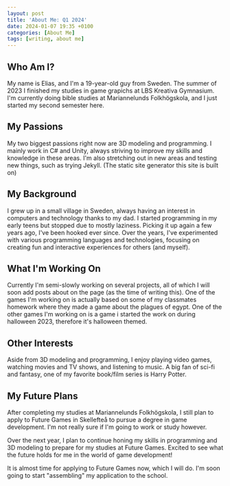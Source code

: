 ```yaml
---
layout: post
title: 'About Me: Q1 2024'
date: 2024-01-07 19:35 +0100
categories: [About Me]
tags: [writing, about me]
---
```


## Who Am I?

My name is Elias, and I'm a 19-year-old guy from Sweden. The summer of 2023 I finished my studies in game grapichs at LBS Kreativa Gymnasium. I'm currently doing bible studies at Mariannelunds Folkhögskola, and I just started my second semester here.

## My Passions

My two biggest passions right now are 3D modeling and programming. I mainly work in C# and Unity, always striving to improve my skills and knowledge in these areas. I'm also stretching out in new areas and testing new things, such as trying Jekyll. (The static site generator this site is built on)

## My Background

I grew up in a small village in Sweden, always having an interest in computers and technology thanks to my dad. I started programming in my early teens but stopped due to mostly laziness. Picking it up again a few years ago, I've been hooked ever since. Over the years, I've experimented with various programming languages and technologies, focusing on creating fun and interactive experiences for others (and myself).

## What I'm Working On

Currently I'm semi-slowly working on several projects, all of which I will soon add posts about on the page (as the time of writing this). One of the games I'm working on is actually based on some of my classmates homework where they made a game about the plagues of egypt. One of the other games I'm working on is a game i started the work on during halloween 2023, therefore it's halloween themed.

## Other Interests

Aside from 3D modeling and programming, I enjoy playing video games, watching movies and TV shows, and listening to music. A big fan of sci-fi and fantasy, one of my favorite book/film series is Harry Potter.

## My Future Plans

After completing my studies at Mariannelunds Folkhögskola, I still plan to apply to Future Games in Skellefteå to pursue a degree in game development. I'm not really sure if I'm going to work or study however.

Over the next year, I plan to continue honing my skills in programming and 3D modeling to prepare for my studies at Future Games. Excited to see what the future holds for me in the world of game development!

It is almost time for applying to Future Games now, which I will do. I'm soon going to start "assembling" my application to the school. 
